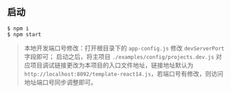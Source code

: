 ## 启动

```
$ npm i
$ npm start
```

> 本地开发端口号修改：打开根目录下的 `app-config.js` 修改 `devServerPort` 字段即可；
> 启动之后，将主项目 `./examples/config/projects.dev.js` 对应项目调试链接更改为本项目的入口文件地址，链接地址默认为 `http://localhost:8092/template-react14.js`，若端口号有修改，则访问地址端口号同步调整即可。

